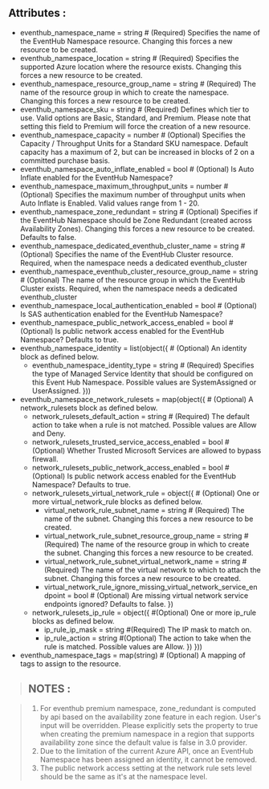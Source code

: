 ## Attributes :

- eventhub_namespace_name                                 = string # (Required) Specifies the name of the EventHub Namespace resource. Changing this forces a new resource to be created.
- eventhub_namespace_location                             = string # (Required) Specifies the supported Azure location where the resource exists. Changing this forces a new resource to be created.
- eventhub_namespace_resource_group_name                  = string # (Required) The name of the resource group in which to create the namespace. Changing this forces a new resource to be created.
- eventhub_namespace_sku                                  = string # (Required) Defines which tier to use. Valid options are Basic, Standard, and Premium. Please note that setting this field to Premium will force the creation of a new resource.
- eventhub_namespace_capacity                             = number # (Optional) Specifies the Capacity / Throughput Units for a Standard SKU namespace. Default capacity has a maximum of 2, but can be increased in blocks of 2 on a committed purchase basis.
- eventhub_namespace_auto_inflate_enabled                 = bool   # (Optional) Is Auto Inflate enabled for the EventHub Namespace?
- eventhub_namespace_maximum_throughput_units             = number # (Optional) Specifies the maximum number of throughput units when Auto Inflate is Enabled. Valid values range from 1 - 20.
- eventhub_namespace_zone_redundant                       = string # (Optional) Specifies if the EventHub Namespace should be Zone Redundant (created across Availability Zones). Changing this forces a new resource to be created. Defaults to false.
- eventhub_namespace_dedicated_eventhub_cluster_name      = string # (Optional) Specifies the name of the EventHub Cluster resource. Required, when the namespace needs a dedicated eventhub_cluster
- eventhub_namespace_eventhub_cluster_resource_group_name = string # (Optional) The name of the resource group in which the EventHub Cluster exists. Required, when the namespace needs a dedicated eventhub_cluster
- eventhub_namespace_local_authentication_enabled         = bool   # (Optional) Is SAS authentication enabled for the EventHub Namespace?
- eventhub_namespace_public_network_access_enabled        = bool   # (Optional) Is public network access enabled for the EventHub Namespace? Defaults to true.
- eventhub_namespace_identity = list(object({                      # (Optional) An identity block as defined below.
    - eventhub_namespace_identity_type = string                      # (Required) Specifies the type of Managed Service Identity that should be configured on this Event Hub Namespace. Possible values are SystemAssigned or UserAssigned.
    }))
- eventhub_namespace_network_rulesets = map(object({                                # (Optional) A network_rulesets block as defined below.
    - network_rulesets_default_action                 = string                        # (Required) The default action to take when a rule is not matched. Possible values are Allow and Deny.
    - network_rulesets_trusted_service_access_enabled = bool                          # (Optional) Whether Trusted Microsoft Services are allowed to bypass firewall.
    - network_rulesets_public_network_access_enabled  = bool                          # (Optional) Is public network access enabled for the EventHub Namespace? Defaults to true.
    - network_rulesets_virtual_network_rule = object({                                # (Optional) One or more virtual_network_rule blocks as defined below.
       - virtual_network_rule_subnet_name                                                          = string # (Required) The name of the subnet. Changing this forces a new resource to be created.
       - virtual_network_rule_subnet_resource_group_name                                           = string # (Required) The name of the resource group in which to create the subnet. Changing this forces a new resource to be created.
       - virtual_network_rule_subnet_virtual_network_name                                          = string # (Required) The name of the virtual network to which to attach the subnet. Changing this forces a new resource to be created.
       - virtual_network_rule_ignore_missing_virtual_network_service_endpoint = bool   # (Optional) Are missing virtual network service endpoints ignored? Defaults to false.
      })
    - network_rulesets_ip_rule = object({         #(Optional) One or more ip_rule blocks as defined below.
       - ip_rule_ip_mask = string #(Required) The IP mask to match on.
       - ip_rule_action  = string #(Optional) The action to take when the rule is matched. Possible values are Allow.
      })
    }))
- eventhub_namespace_tags = map(string) # (Optional) A mapping of tags to assign to the resource.

>## NOTES :

>1. For eventhub premium namespace, zone_redundant is computed by api based on the availability zone feature in each region. User's input will be overridden. Please explicitly sets the property to true when creating the premium namespace in a region that supports availability zone since the default value is false in 3.0 provider.
>2. Due to the limitation of the current Azure API, once an EventHub Namespace has been assigned an identity, it cannot be removed.
>3. The public network access setting at the network rule sets level should be the same as it's at the namespace level.